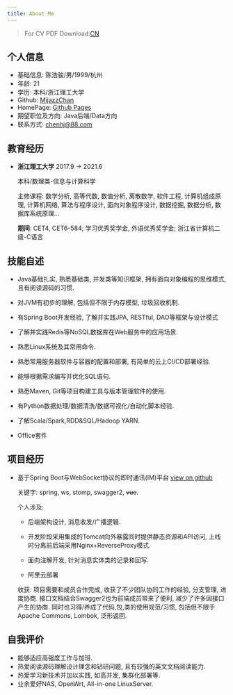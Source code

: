 ```yaml
---
title: About Me
---
```


> For CV PDF Download:[CN](/assets/file/cv.pdf)

## 个人信息

+ 基础信息: 陈浩骏/男/1999/杭州
+ 年龄: 21
+ 学历: 本科/浙江理工大学
+ Github: [MijazzChan](https://github.com/MijazzChan)
+ HomePage: [Github Pages](https://mijazzchan.github.io)
+ 期望职位及方向: Java后端/Data方向
+ 联系方式: [chenhj@88.com](mailto:chenhj@88.com)

## 教育经历
+ **浙江理工大学** 		2017.9 -> 2021.6  

  本科/数理类-信息与计算科学

  主修课程: 数学分析, 高等代数, 数值分析, 离散数学, 软件工程, 计算机组成原理, 计算机网络, 算法与程序设计, 面向对象程序设计, 数据挖掘, 数据分析, 数据库系统原理...

  **期间**: CET4, CET6-584; 学习优秀奖学金, 外语优秀奖学金; 浙江省计算机二级-C语言  

## 技能自述

+ Java基础扎实, 熟悉基础类, 并发类等知识框架, 拥有面向对象编程的思维模式, 且有阅读源码的习惯.

+ 对JVM有初步的理解, 包括但不限于内存模型, 垃圾回收机制.

+ 有Spring Boot开发经验, 了解并实践JPA, RESTful, DAO等框架与设计模式

+ 了解并实践Redis等NoSQL数据库在Web服务中的应用场景.

+ 熟悉Linux系统及其常用命令.

+ 熟悉常用服务器软件与容器的配置和部署, 有简单的云上CI/CD部署经验.

+ 能够根据需求编写并优化SQL语句.

+ 熟悉Maven, Git等项目构建工具与版本管理软件的使用.

+ 有Python数据处理/数据清洗/数据可视化/自动化脚本经验.

+ 了解Scala/Spark,RDD&SQL/Hadoop YARN.

+ Office套件

## 项目经历

+ 基于Spring Boot与WebSocket协议的即时通讯(IM)平台 [view on github](https://github.com/MijazzChan/spring-websocket-chat)

  关键字: spring, ws, stomp, swagger2, ~~vue~~.

  个人涉及:

  - 后端架构设计, 消息收发/广播逻辑.

  - 开发阶段采用集成的Tomcat向外暴露同时提供静态资源和API访问, 上线时分离前后端采用Nginx+ReverseProxy模式.
  - 面向注解开发, 针对消息实体类的记录和回写.
  - 阿里云部署

  收获: 项目需要和成员合作完成, 收获了不少团队协同工作的经验, 分支管理, 进度协商. 接口文档结合Swagger2也为前端成员带来了便利, 减少了许多因接口产生的协商. 同时也习得/养成了代码,包,类的使用规范/习惯, 包括但不限于Apache Commons, Lombok, 泛形返回.

## 自我评价

+ 能够适应高强度工作与加班.
+ 热爱阅读源码理解设计理念和钻研问题, 且有较强的英文文档阅读能力.
+ 热爱学习新技术并加以实践, 如高并发, 集群化部署等.
+ 业余爱好NAS, OpenWrt, All-in-one LinuxServer.